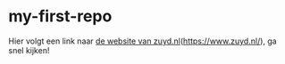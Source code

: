 # my-first-repo

Hier volgt een link naar [de website van zuyd.nl]([zuyd.nl])(https://www.zuyd.nl/), ga snel kijken!
